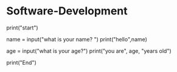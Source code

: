 # Software-Development

print("start")


name = input("what is your name? ")
print("hello",name)

age = input("what is your age?")
print("you are", age, "years old")

print("End")
